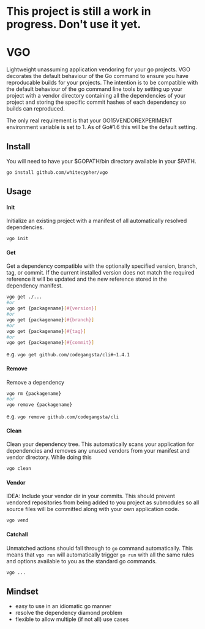 This project is still a work in progress. Don't use it yet.
===========================================================

VGO
===

Lightweight unassuming application vendoring for your go projects. VGO decorates the default behaviour of the Go command to ensure you have reproducable builds for your projects. The intention is to be compatible with the default behaviour of the go command line tools by setting up your project with a vendor directory containing all the dependencies of your project and storing the specific commit hashes of each dependency so builds can reproduced.

The only real requirement is that your GO15VENDOREXPERIMENT environment variable is set to 1. As of Go#1.6 this will be the default setting.

Install
-------

You will need to have your $GOPATH/bin directory available in your $PATH.

```sh
go install github.com/whitecypher/vgo
```

Usage
-----

#### Init

Initialize an existing project with a manifest of all automatically resolved dependencies.

```sh
vgo init
```

#### Get

Get a dependency compatible with the optionally specified version, branch, tag, or commit. If the current installed version does not match the required reference it will be updated and the new reference stored in the dependency manifest.

```sh
vgo get ./...
#or
vgo get {packagename}[#{version}]
#or
vgo get {packagename}[#{branch}]
#or
vgo get {packagename}[#{tag}]
#or
vgo get {packagename}[#{commit}]
```

e.g. `vgo get github.com/codegangsta/cli#~1.4.1`

#### Remove

Remove a dependency

```sh
vgo rm {packagename}
#or
vgo remove {packagename}
```

e.g. `vgo remove github.com/codegangsta/cli`

#### Clean

Clean your dependency tree. This automatically scans your application for dependencies and removes any unused vendors from your manifest and vendor directory. While doing this

```sh
vgo clean
```

#### Vendor

IDEA: Include your vendor dir in your commits. This should prevent vendored repositories from being added to you project as submodules so all source files will be committed along with your own application code.

```sh
vgo vend
```

#### Catchall

Unmatched actions should fall through to `go` command automatically. This means that `vgo run` will automatically trigger `go run` with all the same rules and options available to you as the standard go commands.

```sh
vgo ...
```

Mindset
-------

-	easy to use in an idiomatic go manner
-	resolve the dependency diamond problem
-	flexible to allow multiple (if not all) use cases
